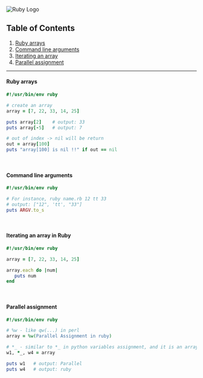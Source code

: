 ![Ruby Logo](https://findicons.com/files/icons/899/ruby_programming/256/ruby.png)

## Table of Contents
1. [Ruby arrays](https://github.com/ZeroSword-X/programming/tree/master/ruby/arrays#ruby-arrays)
1. [Command line arguments](https://github.com/ZeroSword-X/programming/tree/master/ruby/arrays#command-line-arguments)
1. [Iterating an array](https://github.com/ZeroSword-X/programming/tree/master/ruby/arrays#iterating-an-array-in-ruby)
1. [Parallel assignment](https://github.com/ZeroSword-X/programming/tree/master/ruby/arrays#parallel-assignment)

---

#### Ruby arrays

```ruby
#!/usr/bin/env ruby

# create an array
array = [7, 22, 33, 14, 25]

puts array[2]    # output: 33
puts array[-5]   # output: 7

# out of index -> nil will be return
out = array[100]
puts "array[100] is nil !!" if out == nil  
```

<br>

#### Command line arguments

```ruby
#!/usr/bin/env ruby

# For instance, ruby name.rb 12 tt 33
# output: ["12", 'tt', "33"]
puts ARGV.to_s
```

<br>

#### Iterating an array in Ruby

```ruby
#!/usr/bin/env ruby

array = [7, 22, 33, 14, 25]

array.each do |num|
   puts num
end
```

<br>

#### Parallel assignment

```ruby
#!/usr/bin/env ruby

# %w - like qw(...) in perl
array = %w(Parallel Assignment in ruby)

# *_ - similar to *_ in python variables assignment, and it is an array in this scenario
w1, *_, w4 = array

puts w1   # output: Parallel
puts w4   # output: ruby
```
